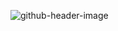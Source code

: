 ![github-header-image](https://user-images.githubusercontent.com/83384315/213706459-da6ea98c-6582-4ca6-bdcd-0ff5cca5552a.png)



